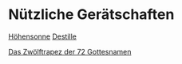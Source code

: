 # Nützliche Gerätschaften
[Höhensonne](Höhensonne.md)
[Destille](Destille.md)

[Das Zwölftrapez der 72 Gottesnamen](../../Zwölftrapez%20der%2072%20Gottesnamen.pdf)